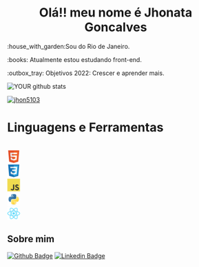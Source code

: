 <h1 align="center">Olá!! meu nome é Jhonata Goncalves</h1>

 <p>:house_with_garden:Sou do Rio de Janeiro.</p>

 <p>:books: Atualmente estou estudando front-end. </p>

 <p>:outbox_tray: Objetivos 2022: Crescer e aprender mais. </p>

![YOUR github stats](https://github-readme-stats.vercel.app/api?username=jhon5103&show_icons=true&theme=tokyonight)

[![jhon5103](https://github-readme-stats.vercel.app/api/top-langs/?username=jhon5103&hide=html&layout=compact=true&theme=dark)](https://github.com/jhon5103/)

<h1>Linguagens e Ferramentas</h1>
<code>
<img height="30" src="https://github.com/devicons/devicon/blob/master/icons/html5/html5-original.svg">
<img height="30"  src="https://raw.githubusercontent.com/devicons/devicon/master/icons/css3/css3-original.svg">
<img height="30" src="https://raw.githubusercontent.com/devicons/devicon/master/icons/javascript/javascript-original.svg">
<img height="30" src="https://raw.githubusercontent.com/devicons/devicon/master/icons/python/python-original.svg">
<img height="30" src="https://github.com/devicons/devicon/blob/master/icons/react/react-original.svg">
</code>


## Sobre mim
[![Github Badge](https://img.shields.io/badge/-Github-000?style=flat-square&logo=Github&logoColor=white&link=https://github.com/jhon5103/)](https://github.com/jhon5103/)
[![Linkedin Badge](https://img.shields.io/badge/-LinkedIn-blue?style=flat-square&logo=Linkedin&logoColor=white&link=https://www.linkedin.com/in/jhonata-gon%C3%A7alves-antunes-94b23b144/)](https://www.linkedin.com/in/jhonata-gon%C3%A7alves-antunes-94b23b144/)


